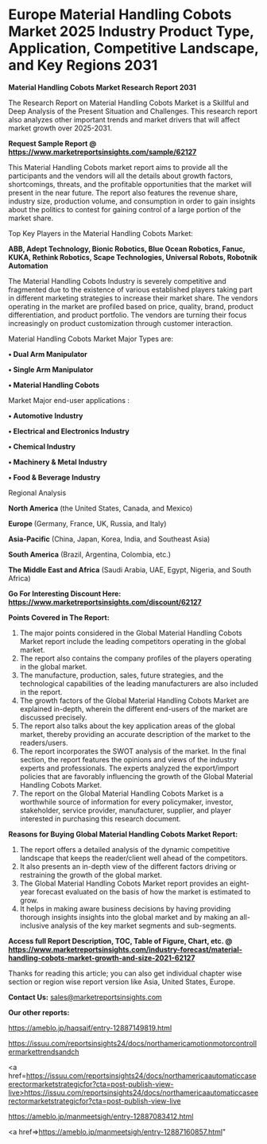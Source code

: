 # Europe Material Handling Cobots Market 2025 Industry Product Type, Application, Competitive Landscape, and Key Regions 2031

<strong>Material Handling Cobots Market Research Report 2031</strong>

The Research Report on Material Handling Cobots Market is a Skillful and Deep Analysis of the Present Situation and Challenges. This research report also analyzes other important trends and market drivers that will affect market growth over 2025-2031.

<strong>Request Sample Report @ <a href=https://www.marketreportsinsights.com/sample/62127>https://www.marketreportsinsights.com/sample/62127</a></strong>

This Material Handling Cobots market report aims to provide all the participants and the vendors will all the details about growth factors, shortcomings, threats, and the profitable opportunities that the market will present in the near future. The report also features the revenue share, industry size, production volume, and consumption in order to gain insights about the politics to contest for gaining control of a large portion of the market share.

Top Key Players in the Material Handling Cobots Market:

<strong>ABB, Adept Technology, Bionic Robotics, Blue Ocean Robotics, Fanuc, KUKA, Rethink Robotics, Scape Technologies, Universal Robots, Robotnik Automation</strong>

The Material Handling Cobots Industry is severely competitive and fragmented due to the existence of various established players taking part in different marketing strategies to increase their market share. The vendors operating in the market are profiled based on price, quality, brand, product differentiation, and product portfolio. The vendors are turning their focus increasingly on product customization through customer interaction.

Material Handling Cobots Market Major Types are:

<strong>• Dual Arm Manipulator

• Single Arm Manipulator

• Material Handling Cobots</strong>

Market Major end-user applications :

<strong>• Automotive Industry

• Electrical and Electronics Industry

• Chemical Industry

• Machinery & Metal Industry

• Food & Beverage Industry</strong>

Regional Analysis

</u><strong><b>North America</b></strong> (the United States, Canada, and Mexico)

<strong><b>Europe </b></strong>(Germany, France, UK, Russia, and Italy)

<strong><b>Asia-Pacific</b></strong> (China, Japan, Korea, India, and Southeast Asia)

<strong><b>South America</b></strong> (Brazil, Argentina, Colombia, etc.)

<strong><b>The Middle East and Africa</b></strong> (Saudi Arabia, UAE, Egypt, Nigeria, and South Africa)

<strong>Go For Interesting Discount Here: <a href=https://www.marketreportsinsights.com/discount/62127>https://www.marketreportsinsights.com/discount/62127</a></strong>

<strong>Points Covered in The Report:</strong>
<ol>
  <li>The major points considered in the Global Material Handling Cobots Market report include the leading competitors operating in the global market.</li>
  <li>The report also contains the company profiles of the players operating in the global market.</li>
  <li>The manufacture, production, sales, future strategies, and the technological capabilities of the leading manufacturers are also included in the report.</li>
  <li>The growth factors of the Global Material Handling Cobots Market are explained in-depth, wherein the different end-users of the market are discussed precisely.</li>
  <li>The report also talks about the key application areas of the global market, thereby providing an accurate description of the market to the readers/users.</li>
  <li>The report incorporates the SWOT analysis of the market. In the final section, the report features the opinions and views of the industry experts and professionals. The experts analyzed the export/import policies that are favorably influencing the growth of the Global Material Handling Cobots Market.</li>
  <li>The report on the Global Material Handling Cobots Market is a worthwhile source of information for every policymaker, investor, stakeholder, service provider, manufacturer, supplier, and player interested in purchasing this research document.</li>
</ol>
<strong>Reasons for Buying Global Material Handling Cobots Market Report:</strong>

<ol>
  <li>The report offers a detailed analysis of the dynamic competitive landscape that keeps the reader/client well ahead of the competitors.</li>
  <li>It also presents an in-depth view of the different factors driving or restraining the growth of the global market.</li>
  <li>The Global Material Handling Cobots Market report provides an eight-year forecast evaluated on the basis of how the market is estimated to grow.</li>
  <li>It helps in making aware business decisions by having providing thorough insights insights into the global market and by making an all-inclusive analysis of the key market segments and sub-segments.</li>
</ol>
<strong>Access full Report Description, TOC, Table of Figure, Chart, etc. @ <a href=https://www.marketreportsinsights.com/industry-forecast/material-handling-cobots-market-growth-and-size-2021-62127>https://www.marketreportsinsights.com/industry-forecast/material-handling-cobots-market-growth-and-size-2021-62127</a></strong>


Thanks for reading this article; you can also get individual chapter wise section or region wise report version like Asia, United States, Europe.

<strong>Contact Us:</strong>
sales@marketreportsinsights.com

<strong>Our other reports:</strong>

<a href=https://ameblo.jp/haqsaif/entry-12887149819.html>https://ameblo.jp/haqsaif/entry-12887149819.html</a>

<a href=https://issuu.com/reportsinsights24/docs/northamericamotionmotorcontrollermarkettrendsandch>https://issuu.com/reportsinsights24/docs/northamericamotionmotorcontrollermarkettrendsandch</a>

<a href=https://issuu.com/reportsinsights24/docs/northamericaautomaticcaseerectormarketstrategicfor?cta=post-publish-view-live>https://issuu.com/reportsinsights24/docs/northamericaautomaticcaseerectormarketstrategicfor?cta=post-publish-view-live</a>

<a href=https://ameblo.jp/manmeetsigh/entry-12887083412.html>https://ameblo.jp/manmeetsigh/entry-12887083412.html</a>

<a href=>https://ameblo.jp/manmeetsigh/entry-12887160857.html</a>"
